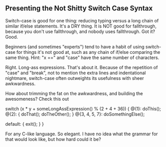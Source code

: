 ## Presenting the Not Shitty Switch Case Syntax

Switch-case is good for one thing: reducing typing versus a long chain of similar if/else statements. It's a DRY thing. It is NOT good for fallthrough, because you don't use fallthrough, and nobody uses fallthrough. Got it? Good.

Beginners (and sometimes "experts") tend to have a habit of using switch-case for things it's not good at, such as any chain of if/else comparing the same thing. Hint: "x ==" and "case" have the same number of characters.

Right. Long-ass expressions. That's about it. Because of the repetition of "case" and "break", not to mention the extra lines and indentational nightmare, switch-case often outweights its usefulness with sheer awkwardness. 

How about trimming the fat on the awkwardness, and building the awesomeness? Check this out


switch (x * y + someLongAssExpression() % (2 + 4 + 36)) {
  @(1): doThis();
  @(2): {
    doThat();
    doTheOther();
  }
  @{3, 4, 5, 7}: doSomethingElse();

  default: {
    exit();
  }
}


For any C-like language. So elegant. I have no idea what the grammar for that would look like, but how hard could it be?


